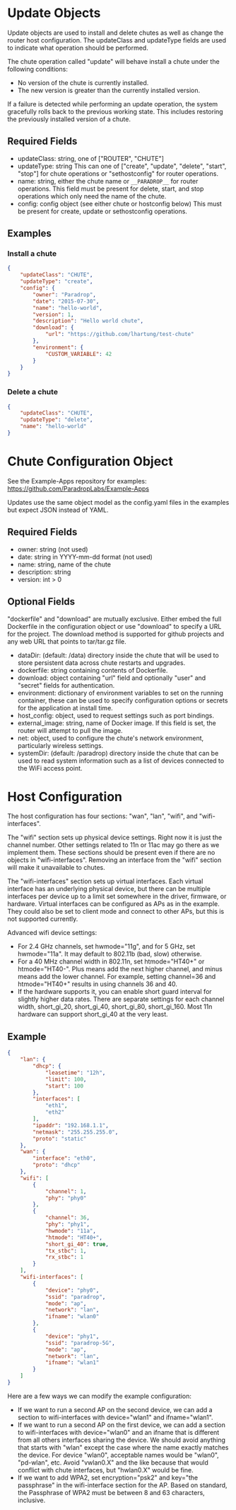 Update Objects
==============

Update objects are used to install and delete chutes as well as change
the router host configuration.  The updateClass and updateType fields
are used to indicate what operation should be performed.

The chute operation called "update" will behave install a chute under
the following conditions:
- No version of the chute is currently installed.
- The new version is greater than the currently installed version.

If a failure is detected while performing an update operation, the system
gracefully rolls back to the previous working state.  This includes restoring
the previously installed version of a chute.

Required Fields
---------------

- updateClass: string, one of ["ROUTER", "CHUTE"]
- updateType: string
  This can one of ["create", "update", "delete", "start", "stop"] for
  chute operations or "sethostconfig" for router operations.
- name: string, either the chute name or `__PARADROP__` for router operations.
  This field must be present for delete, start, and stop operations which only
  need the name of the chute.
- config: config object (see either chute or hostconfig below)
  This must be present for create, update or sethostconfig operations.

Examples
--------

### Install a chute

```json
{
    "updateClass": "CHUTE",
    "updateType": "create",
    "config": {
        "owner": "Paradrop",
        "date": "2015-07-30",
        "name": "hello-world",
        "version": 1,
        "description": "Hello world chute",
        "download": {
            "url": "https://github.com/lhartung/test-chute"
        },
        "environment": {
            "CUSTOM_VARIABLE": 42
        }
    }
}
```

### Delete a chute

```json
{
    "updateClass": "CHUTE",
    "updateType": "delete",
    "name": "hello-world"
}
```

Chute Configuration Object
==========================

See the Example-Apps repository for examples:
https://github.com/ParadropLabs/Example-Apps

Updates use the same object model as the config.yaml files in the examples
but expect JSON instead of YAML.

Required Fields
---------------

- owner: string (not used)
- date: string in YYYY-mm-dd format (not used)
- name: string, name of the chute
- description: string
- version: int > 0

Optional Fields
---------------

"dockerfile" and "download" are mutually exclusive.  Either embed the
full Dockerfile in the configuration object or use "download" to specify
a URL for the project.  The download method is supported for github
projects and any web URL that points to tar/tar.gz file.

- dataDir: (default: /data) directory inside the chute that will be used
  to store persistent data across chute restarts and upgrades.
- dockerfile: string containing contents of Dockerfile.
- download: object containing "url" field and optionally "user" and
  "secret" fields for authentication.
- environment: dictionary of environment variables to set on
  the running container, these can be used to specify configuration
  options or secrets for the application at install time.
- host_config: object, used to request settings such as port bindings.
- external_image: string, name of Docker image.  If this field is set, the
  router will attempt to pull the image.
- net: object, used to configure the chute's network environment,
  particularly wireless settings.
- systemDir: (default: /paradrop) directory inside the chute that can
  be used to read system information such as a list of devices connected
  to the WiFi access point.

Host Configuration
==================

The host configuration has four sections: "wan", "lan", "wifi", and
"wifi-interfaces".

The "wifi" section sets up physical device settings.  Right now it is
just the channel number.  Other settings related to 11n or 11ac may go
there as we implement them.  These sections should be present even
if there are no objects in "wifi-interfaces".  Removing an interface
from the "wifi" section will make it unavailable to chutes.

The "wifi-interfaces" section sets up virtual interfaces.  Each virtual
interface has an underlying physical device, but there can be multiple
interfaces per device up to a limit set somewhere in the driver,
firmware, or hardware.  Virtual interfaces can be configured as APs as
in the example. They could also be set to client mode and connect to
other APs, but this is not supported currently.

Advanced wifi device settings:
- For 2.4 GHz channels, set hwmode="11g", and for 5 GHz, set hwmode="11a".
It may default to 802.11b (bad, slow) otherwise.
- For a 40 MHz channel width in 802.11n, set htmode="HT40+" or htmode="HT40-".
Plus means add the next higher channel, and minus means add the lower channel.
For example, setting channel=36 and htmode="HT40+" results in using
channels 36 and 40.
- If the hardware supports it, you can enable short guard interval
for slightly higher data rates.  There are separate settings for each
channel width, short_gi_20, short_gi_40, short_gi_80, short_gi_160.
Most 11n hardware can support short_gi_40 at the very least.

Example
-------

```json
{
    "lan": {
        "dhcp": {
            "leasetime": "12h",
            "limit": 100,
            "start": 100
        },
        "interfaces": [
            "eth1",
            "eth2"
        ],
        "ipaddr": "192.168.1.1",
        "netmask": "255.255.255.0",
        "proto": "static"
    },
    "wan": {
        "interface": "eth0",
        "proto": "dhcp"
    },
    "wifi": [
        {
            "channel": 1,
            "phy": "phy0"
        },
        {
            "channel": 36,
            "phy": "phy1",
            "hwmode": "11a",
            "htmode": "HT40+",
            "short_gi_40": true,
            "tx_stbc": 1,
            "rx_stbc": 1
        }
    ],
    "wifi-interfaces": [
        {
            "device": "phy0",
            "ssid": "paradrop",
            "mode": "ap",
            "network": "lan",
            "ifname": "wlan0"
        },
        {
            "device": "phy1",
            "ssid": "paradrop-5G",
            "mode": "ap",
            "network": "lan",
            "ifname": "wlan1"
        }
    ]
}
```

Here are a few ways we can modify the example configuration:
- If we want to run a second AP on the second device, we can add a
  section to wifi-interfaces with device="wlan1" and ifname="wlan1".
- If we want to run a second AP on the first device, we can add a
  section to wifi-interfaces with device="wlan0" and an ifname that is
  different from all others interfaces sharing the device.
  We should avoid anything that starts with "wlan" except the case
  where the name exactly matches the device.
  For device "wlan0", acceptable names would be "wlan0", "pd-wlan", etc.
  Avoid "vwlan0.X" and the like because that would conflict with chute interfaces,
  but "hwlan0.X" would be fine.
- If we want to add WPA2, set encryption="psk2" and key="the passphrase"
  in the wifi-interface section for the AP.
  Based on standard, the Passphrase of WPA2 must be between 8 and 63 characters, inclusive.
